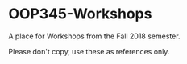 # OOP345-Workshops
A place for Workshops from the Fall 2018 semester.

Please don't copy, use these as references only.
